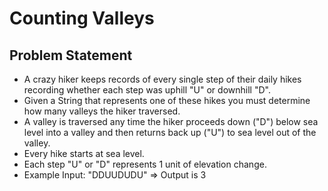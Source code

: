 # Counting Valleys

## Problem Statement

- A crazy hiker keeps records of every single step of their daily hikes recording whether each step was uphill "U" or downhill "D".
- Given a String that represents one of these hikes you must determine how many valleys the hiker traversed.
- A valley is traversed any time the hiker proceeds down ("D") below sea level into a valley and then returns back up ("U") to sea level out of the valley.
- Every hike starts at sea level.
- Each step "U" or "D" represents 1 unit of elevation change.
- Example Input: "DDUUDUDU" => Output is 3

